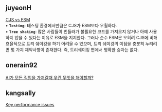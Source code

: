 <h2>juyeonH</h2><a href="https://www.notion.so/study66/CJS-vs-ESM-b3c54008f82f4d5ab51fbdcb215e5ac8?pvs=4#cd6487dda4d246db89da33dd0b7ffd61">CJS vs ESM</a><br>• <strong><code>Testing</code></strong>: 테스팅 환경에서만큼은 CJS가 ESM보다 우월하다.<br>• <strong><code>Tree shaking</code></strong>: 많은 사람들이 번들러가 불필요한 코드를 가져오지 않거나 아예 사용하지 않을 수 있다는 이유로 ESM을 지지한다. 그러나 순수 ESM은 오히려 CJS에 비해 효율적으로 트리 쉐이킹을 하기 어려울 수 있으며, 트리 쉐이킹의 이점을 충분히 누리려면 몇 가지 제약사항이 존재한다. 즉, 트리쉐이킹 면에서 명확한 승자는 없다.<h2>onerain92</h2><a href="https://www.notion.so/study66/What-Will-We-Do-When-AI-Takes-All-of-the-Jobs-2675703d19524fe0b74986c3987894ef?pvs=4#36c33cac87eb4aa98c8ffe93d1b21673">AI가 모든 직업을 가져갈때 우린 무엇을 해야할까?</a><h2>kangsally</h2><a href="https://www.notion.so/study66/Key-performance-issues-efecb7db152b447683d669ee7c5f7d11?pvs=4#d5c6cf47955743389e735d5acb7b33b4">Key performance issues</a>